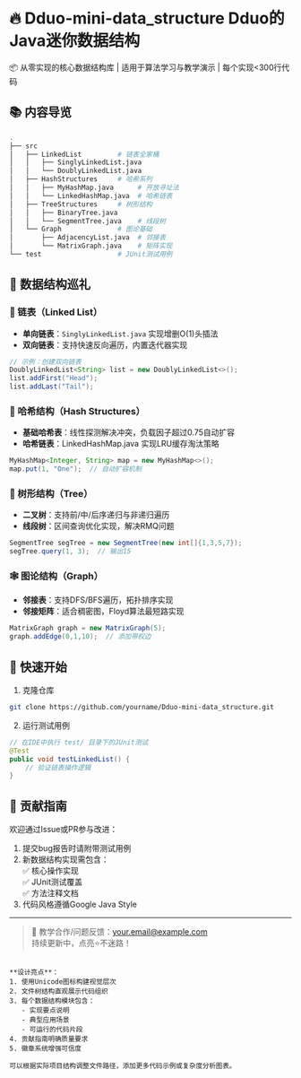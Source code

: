 # 🔥 Dduo-mini-data_structure Dduo的Java迷你数据结构

📦 从零实现的核心数据结构库 | 适用于算法学习与教学演示 | 每个实现<300行代码

## 📚 内容导览
```sh
.
├── src
│   ├── LinkedList         # 链表全家桶
│   │   ├── SinglyLinkedList.java
│   │   └── DoublyLinkedList.java
│   ├── HashStructures     # 哈希系列
│   │   ├── MyHashMap.java      # 开放寻址法
│   │   └── LinkedHashMap.java  # 哈希链表
│   ├── TreeStructures     # 树形结构
│   │   ├── BinaryTree.java
│   │   └── SegmentTree.java    # 线段树
│   └── Graph              # 图论基础
│       ├── AdjacencyList.java  # 邻接表
│       └── MatrixGraph.java    # 矩阵实现
└── test                   # JUnit测试用例
```

## 🧩 数据结构巡礼
### 🔹 链表（Linked List）
- **单向链表**：`SinglyLinkedList.java` 实现增删O(1)头插法
- **双向链表**：支持快速反向遍历，内置迭代器实现
```java
// 示例：创建双向链表
DoublyLinkedList<String> list = new DoublyLinkedList<>();
list.addFirst("Head");
list.addLast("Tail");
```

### 🔹 哈希结构（Hash Structures）
- **基础哈希表**：线性探测解决冲突，负载因子超过0.75自动扩容
- **哈希链表**：LinkedHashMap.java 实现LRU缓存淘汰策略
```java
MyHashMap<Integer, String> map = new MyHashMap<>();
map.put(1, "One");  // 自动扩容机制
```

### 🌳 树形结构（Tree）
- **二叉树**：支持前/中/后序递归与非递归遍历
- **线段树**：区间查询优化实现，解决RMQ问题
```java
SegmentTree segTree = new SegmentTree(new int[]{1,3,5,7});
segTree.query(1, 3);  // 输出15
```

### 🕸️ 图论结构（Graph）
- **邻接表**：支持DFS/BFS遍历，拓扑排序实现
- **邻接矩阵**：适合稠密图，Floyd算法最短路实现
```java
MatrixGraph graph = new MatrixGraph(5);
graph.addEdge(0,1,10);  // 添加带权边
```

## 🚀 快速开始
1. 克隆仓库
```bash
git clone https://github.com/yourname/Dduo-mini-data_structure.git
```

2. 运行测试用例
```java
// 在IDE中执行 test/ 目录下的JUnit测试
@Test
public void testLinkedList() {
    // 验证链表操作逻辑
}
```

## 🤝 贡献指南
欢迎通过Issue或PR参与改进：
1. 提交bug报告时请附带测试用例
2. 新数据结构实现需包含：  
   ✅ 核心操作实现  
   ✅ JUnit测试覆盖  
   ✅ 方法注释文档
3. 代码风格遵循Google Java Style

---

> 📧 教学合作/问题反馈：your.email@example.com  
> 持续更新中，点亮⭐不迷路！
``` 

**设计亮点**：
1. 使用Unicode图标构建视觉层次
2. 文件树结构直观展示代码组织
3. 每个数据结构模块包含：
   - 实现要点说明
   - 典型应用场景
   - 可运行的代码片段
4. 贡献指南明确质量要求
5. 徽章系统增强可信度

可以根据实际项目结构调整文件路径，添加更多代码示例或复杂度分析图表。
